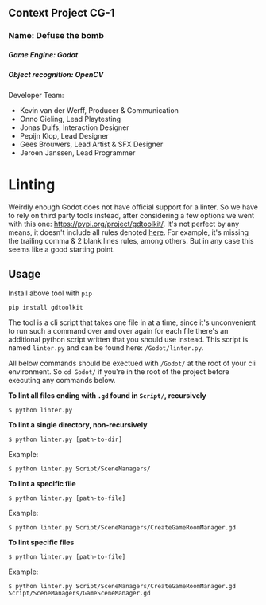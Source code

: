 ## Context Project CG-1

### Name:  Defuse the bomb

##### Game Engine: Godot
##### Object recognition: OpenCV

Developer Team:
- Kevin van der Werff, Producer & Communication 
- Onno Gieling, Lead Playtesting
- Jonas Duifs, Interaction Designer 
- Pepijn Klop, Lead Designer
- Gees Brouwers, Lead Artist & SFX Designer 
- Jeroen Janssen, Lead Programmer 

# Linting
Weirdly enough Godot does not have official support for a linter.
So we have to rely on third party tools instead, after considering a few options we went with this one: https://pypi.org/project/gdtoolkit/.
It's not perfect by any means, it doesn't include all rules denoted [here](https://docs.godotengine.org/en/stable/getting_started/scripting/gdscript/gdscript_styleguide.html).
For example, it's missing the trailing comma & 2 blank lines rules, among others.
But in any case this seems like a good starting point.

## Usage
Install above tool with `pip`
```
pip install gdtoolkit
```

The tool is a cli script that takes one file in at a time, since it's unconvenient to run such a command over and over again for each file there's an additional python script written that you should use instead. This script is named `linter.py` and can be found here: `/Godot/linter.py`.

All below commands should be exectued with `/Godot/` at the root of your cli environment. So `cd Godot/` if you're in the root of the project before executing any commands below.

**To lint all files ending with `.gd` found in `Script/`, recursively**
```
$ python linter.py
```

**To lint a single directory, non-recursively**
```
$ python linter.py [path-to-dir]
```
Example:
```
$ python linter.py Script/SceneManagers/
```

**To lint a specific file**
```
$ python linter.py [path-to-file]
```
Example:
```
$ python linter.py Script/SceneManagers/CreateGameRoomManager.gd 
```

**To lint specific files**
```
$ python linter.py [path-to-file]
```
Example:
```
$ python linter.py Script/SceneManagers/CreateGameRoomManager.gd Script/SceneManagers/GameSceneManager.gd
```
